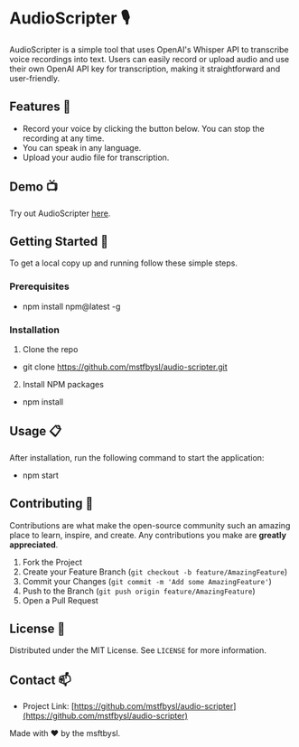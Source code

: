 # AudioScripter 🎙️

AudioScripter is a simple tool that uses OpenAI's Whisper API to transcribe voice recordings into text. Users can easily record or upload audio and use their own OpenAI API key for transcription, making it straightforward and user-friendly.

## Features 🌟

- Record your voice by clicking the button below. You can stop the recording at any time.
- You can speak in any language.
- Upload your audio file for transcription.

## Demo 📺

Try out AudioScripter [here](https://audioscript.elselab.dev).

## Getting Started 🚀

To get a local copy up and running follow these simple steps.

### Prerequisites

- npm install npm@latest -g

### Installation

1. Clone the repo
- git clone https://github.com/mstfbysl/audio-scripter.git
2. Install NPM packages
- npm install

## Usage 📋

After installation, run the following command to start the application:
- npm start

## Contributing 🤝

Contributions are what make the open-source community such an amazing place to learn, inspire, and create. Any contributions you make are **greatly appreciated**.

1. Fork the Project
2. Create your Feature Branch (`git checkout -b feature/AmazingFeature`)
3. Commit your Changes (`git commit -m 'Add some AmazingFeature'`)
4. Push to the Branch (`git push origin feature/AmazingFeature`)
5. Open a Pull Request

## License 📜

Distributed under the MIT License. See `LICENSE` for more information.

## Contact 📫

- Project Link: [https://github.com/mstfbysl/audio-scripter](https://github.com/mstfbysl/audio-scripter)

Made with ❤️ by the msftbysl.
